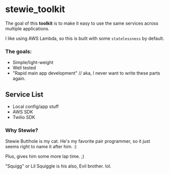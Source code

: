 # stewie_toolkit

The goal of this **toolkit** is to make it easy to use the same services across multiple applications.

I like using AWS Lambda, so this is built with some `statelessness` by default.

### The goals:
* Simple/light-weight
* Well tested
* "Rapid main app development" // aka, I never want to write these parts again.


## Service List
* Local config/app stuff
* AWS SDK
* Twilio SDK

### Why Stewie?
Stewie Butthole is my cat. He's my favorite pair programmer, so it just seems right to name it after him. :)

Plus, gives him some more lap time. ;)

"Squigg" or Lil Squiggle is his also, Evil brother. lol. 